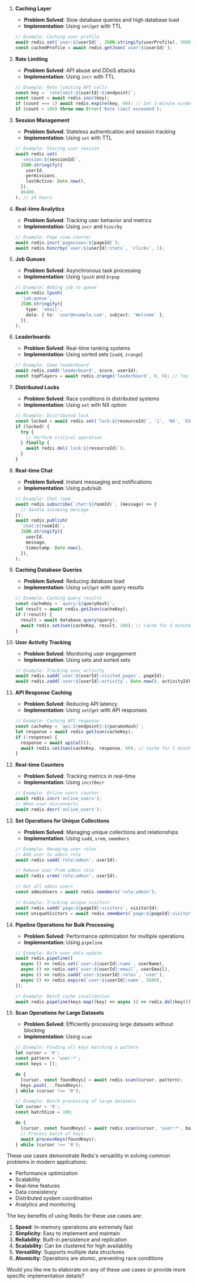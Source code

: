 1. **Caching Layer**

   - **Problem Solved**: Slow database queries and high database load
   - **Implementation**: Using `set`/`get` with TTL

   ```typescript
   // Example: Caching user profile
   await redis.set(`user:${userId}`, JSON.stringify(userProfile), 3600); // Cache for 1 hour
   const cachedProfile = await redis.getJson(`user:${userId}`);
   ```

2. **Rate Limiting**

   - **Problem Solved**: API abuse and DDoS attacks
   - **Implementation**: Using `incr` with TTL

   ```typescript
   // Example: Rate limiting API calls
   const key = `ratelimit:${userId}:${endpoint}`;
   const count = await redis.incr(key);
   if (count === 1) await redis.expire(key, 60); // Set 1-minute window
   if (count > 100) throw new Error('Rate limit exceeded');
   ```

3. **Session Management**

   - **Problem Solved**: Stateless authentication and session tracking
   - **Implementation**: Using `set` with TTL

   ```typescript
   // Example: Storing user session
   await redis.set(
     `session:${sessionId}`,
     JSON.stringify({
       userId,
       permissions,
       lastActive: Date.now(),
     }),
     86400,
   ); // 24 hours
   ```

4. **Real-time Analytics**

   - **Problem Solved**: Tracking user behavior and metrics
   - **Implementation**: Using `incr` and `hincrby`

   ```typescript
   // Example: Page view counter
   await redis.incr(`pageviews:${pageId}`);
   await redis.hincrby(`user:${userId}:stats`, 'clicks', 1);
   ```

5. **Job Queues**

   - **Problem Solved**: Asynchronous task processing
   - **Implementation**: Using `lpush` and `brpop`

   ```typescript
   // Example: Adding job to queue
   await redis.lpush(
     'job:queue',
     JSON.stringify({
       type: 'email',
       data: { to: 'user@example.com', subject: 'Welcome' },
     }),
   );
   ```

6. **Leaderboards**

   - **Problem Solved**: Real-time ranking systems
   - **Implementation**: Using sorted sets (`zadd`, `zrange`)

   ```typescript
   // Example: Game leaderboard
   await redis.zadd('leaderboard', score, userId);
   const topPlayers = await redis.zrange('leaderboard', 0, 9); // Top 10
   ```

7. **Distributed Locks**

   - **Problem Solved**: Race conditions in distributed systems
   - **Implementation**: Using `set` with NX option

   ```typescript
   // Example: Distributed lock
   const locked = await redis.set(`lock:${resourceId}`, '1', 'NX', 'EX', 30);
   if (locked) {
     try {
       // Perform critical operation
     } finally {
       await redis.del(`lock:${resourceId}`);
     }
   }
   ```

8. **Real-time Chat**

   - **Problem Solved**: Instant messaging and notifications
   - **Implementation**: Using pub/sub

   ```typescript
   // Example: Chat room
   await redis.subscribe(`chat:${roomId}`, (message) => {
     // Handle incoming message
   });
   await redis.publish(
     `chat:${roomId}`,
     JSON.stringify({
       userId,
       message,
       timestamp: Date.now(),
     }),
   );
   ```

9. **Caching Database Queries**

   - **Problem Solved**: Reducing database load
   - **Implementation**: Using `set`/`get` with query results

   ```typescript
   // Example: Caching query results
   const cacheKey = `query:${queryHash}`;
   let result = await redis.getJson(cacheKey);
   if (!result) {
     result = await database.query(query);
     await redis.setJson(cacheKey, result, 300); // Cache for 5 minutes
   }
   ```

10. **User Activity Tracking**

    - **Problem Solved**: Monitoring user engagement
    - **Implementation**: Using sets and sorted sets

    ```typescript
    // Example: Tracking user activity
    await redis.sadd(`user:${userId}:visited_pages`, pageId);
    await redis.zadd(`user:${userId}:activity`, Date.now(), activityId);
    ```

11. **API Response Caching**

    - **Problem Solved**: Reducing API latency
    - **Implementation**: Using `set`/`get` with API responses

    ```typescript
    // Example: Caching API response
    const cacheKey = `api:${endpoint}:${paramsHash}`;
    let response = await redis.getJson(cacheKey);
    if (!response) {
      response = await apiCall();
      await redis.setJson(cacheKey, response, 60); // Cache for 1 minute
    }
    ```

12. **Real-time Counters**

    - **Problem Solved**: Tracking metrics in real-time
    - **Implementation**: Using `incr`/`decr`

    ```typescript
    // Example: Online users counter
    await redis.incr('online_users');
    // When user disconnects
    await redis.decr('online_users');
    ```

13. **Set Operations for Unique Collections**

    - **Problem Solved**: Managing unique collections and relationships
    - **Implementation**: Using `sadd`, `srem`, `smembers`

    ```typescript
    // Example: Managing user roles
    // Add user to admin role
    await redis.sadd('role:admin', userId);

    // Remove user from admin role
    await redis.srem('role:admin', userId);

    // Get all admin users
    const adminUsers = await redis.smembers('role:admin');

    // Example: Tracking unique visitors
    await redis.sadd(`page:${pageId}:visitors`, visitorId);
    const uniqueVisitors = await redis.smembers(`page:${pageId}:visitors`);
    ```

14. **Pipeline Operations for Bulk Processing**

    - **Problem Solved**: Performance optimization for multiple operations
    - **Implementation**: Using `pipeline`

    ```typescript
    // Example: Bulk user data update
    await redis.pipeline([
      async () => redis.set(`user:${userId}:name`, userName),
      async () => redis.set(`user:${userId}:email`, userEmail),
      async () => redis.sadd(`user:${userId}:roles`, 'user'),
      async () => redis.expire(`user:${userId}:name`, 3600),
    ]);

    // Example: Batch cache invalidation
    await redis.pipeline(keys.map((key) => async () => redis.del(key)));
    ```

15. **Scan Operations for Large Datasets**

    - **Problem Solved**: Efficiently processing large datasets without blocking
    - **Implementation**: Using `scan`

    ```typescript
    // Example: Finding all keys matching a pattern
    let cursor = '0';
    const pattern = 'user:*';
    const keys = [];

    do {
      [cursor, const foundKeys] = await redis.scan(cursor, pattern);
      keys.push(...foundKeys);
    } while (cursor !== '0');

    // Example: Batch processing of large datasets
    let cursor = '0';
    const batchSize = 100;

    do {
      [cursor, const foundKeys] = await redis.scan(cursor, 'user:*', batchSize);
      // Process batch of keys
      await processKeys(foundKeys);
    } while (cursor !== '0');
    ```

These use cases demonstrate Redis's versatility in solving common problems in modern applications:

- Performance optimization
- Scalability
- Real-time features
- Data consistency
- Distributed system coordination
- Analytics and monitoring

The key benefits of using Redis for these use cases are:

1. **Speed**: In-memory operations are extremely fast
2. **Simplicity**: Easy to implement and maintain
3. **Reliability**: Built-in persistence and replication
4. **Scalability**: Can be clustered for high availability
5. **Versatility**: Supports multiple data structures
6. **Atomicity**: Operations are atomic, preventing race conditions

Would you like me to elaborate on any of these use cases or provide more specific implementation details?
